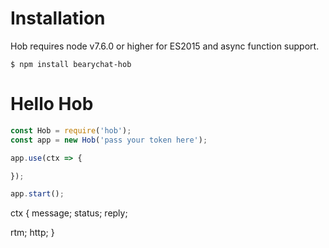 # Installation

Hob requires node v7.6.0 or higher for ES2015 and async function support.

```shell
$ npm install bearychat-hob
```

# Hello Hob

```js
const Hob = require('hob');
const app = new Hob('pass your token here');

app.use(ctx => {

});

app.start();
```

ctx {
  message;
  status;
  reply;

  rtm;
  http;
}